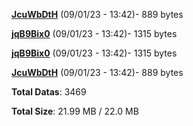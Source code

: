 [**JcuWbDtH**](/data/JcuWbDtH.txt) (09/01/23 - 13:42)- 889 bytes

[**jqB9Bix0**](/data/jqB9Bix0.txt) (09/01/23 - 13:42)- 1315 bytes

[**jqB9Bix0**](/data/jqB9Bix0.txt) (09/01/23 - 13:42)- 1315 bytes

[**JcuWbDtH**](/data/JcuWbDtH.txt) (09/01/23 - 13:42)- 889 bytes

**Total Datas**: 3469

**Total Size**: 21.99 MB / 22.0 MB